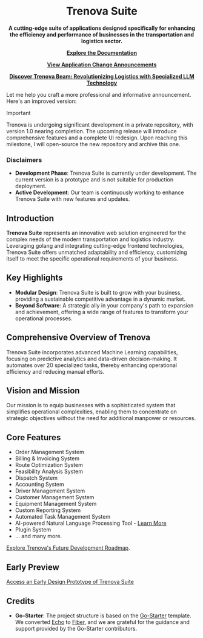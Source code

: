 <h1 align="center"><b>Trenova Suite</b></h1>
</div>
<div align="center">

**A cutting-edge suite of applications designed specifically for enhancing the efficiency and performance of businesses
in the transportation and logistics sector.**

[**Explore the Documentation**](https://github.com/emoss08/Trenova/wiki)

[**View Application Change Announcements**](https://github.com/emoss08/Trenova/blob/main/docs/update-announcement.md)

[**Discover Trenova Beam: Revolutionizing Logistics with Specialized LLM Technology**](https://github.com/emoss08/Trenova/blob/main/beam.md)
</div>

Let me help you craft a more professional and informative announcement. Here's an improved version:

> [!IMPORTANT]  
> Trenova is undergoing significant development in a private repository, with version 1.0 nearing completion.
> The upcoming release will introduce comprehensive features and a complete UI redesign. Upon reaching this milestone,
> I will open-source the new repository and archive this one.


### Disclaimers

- **Development Phase**: Trenova Suite is currently under development. The current version is a prototype and is not
  suitable for production deployment.
- **Active Development**: Our team is continuously working to enhance Trenova Suite with new features and updates.

## Introduction

**Trenova Suite** represents an innovative web solution engineered for the complex needs of the modern transportation
and logistics industry. Leveraging golang and integrating cutting-edge frontend technologies, Trenova Suite offers
unmatched adaptability and efficiency, customizing itself to meet the specific operational requirements of your
business.

## Key Highlights

- **Modular Design**: Trenova Suite is built to grow with your business, providing a sustainable competitive advantage
  in a dynamic market.
- **Beyond Software**: A strategic ally in your company's path to expansion and achievement, offering a wide range of
  features to transform your operational processes.

## Comprehensive Overview of Trenova

Trenova Suite incorporates advanced Machine Learning capabilities, focusing on predictive analytics and data-driven
decision-making. It automates over 20 specialized tasks, thereby enhancing operational efficiency and reducing manual
efforts.

## Vision and Mission

Our mission is to equip businesses with a sophisticated system that simplifies operational complexities, enabling them
to concentrate on strategic objectives without the need for additional manpower or resources.

## Core Features

- Order Management System
- Billing & Invoicing System
- Route Optimization System
- Feasibility Analysis System
- Dispatch System
- Accounting System
- Driver Management System
- Customer Management System
- Equipment Management System
- Custom Reporting System
- Automated Task Management System
- AI-powered Natural Language Processing
  Tool - [Learn More](https://github.com/Trenova-Application/Trenova/blob/main/beam.md)
- Plugin System
- ... and many more.

[Explore Trenova's Future Development Roadmap](https://github.com/Trenova-Application/Trenova/blob/main/roadmap.md).

## Early Preview

[Access an Early Design Prototype of Trenova Suite](https://www.figma.com/file/oyjvhbWirBvC2P4NLLeKvk/Trenova?type=design&node-id=0%3A1&mode=design&t=HFQWbOrdoRipGQf7-1)

## Credits

- **Go-Starter**: The project structure is based on the [Go-Starter](https://github.com/allaboutapps/go-starter)
  template. We converted [Echo](https://echo.labstack.com/) to [Fiber](https://gofiber.io/), and we are grateful for the
  guidance and support provided by the Go-Starter contributors.
